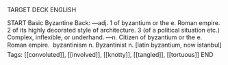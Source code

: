 TARGET DECK
ENGLISH

START
Basic
Byzantine
Back: —adj. 1 of byzantium or the e. Roman empire. 2 of its highly decorated style of architecture. 3 (of a political situation etc.) Complex, inflexible, or underhand. —n. Citizen of byzantium or the e. Roman empire.  byzantinism n. Byzantinist n. [latin byzantium, now istanbul]
Tags: [[convoluted]], [[involved]], [[knotty]], [[tangled]], [[tortuous]]
END
